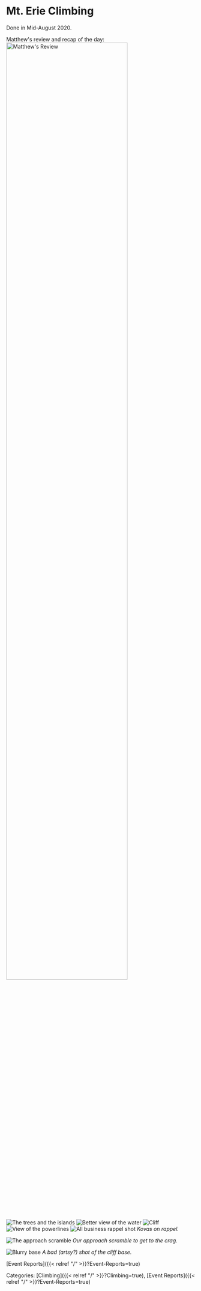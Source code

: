 # Mt. Erie Climbing


Done in Mid-August 2020.


Matthew's review and recap of the day:
<img src="/docs/climbing/event-reports/2020-8-10-lake-erie-pics/matthew-review.jpeg"
    alt="Matthew's Review"
    style="width: 80%" />

![The trees and the islands](/docs/climbing/event-reports/2020-8-10-lake-erie-pics/lake-view-with-trees.jpeg)
![Better view of the water](/docs/climbing/event-reports/2020-8-10-lake-erie-pics/lake-view.jpeg)
![Cliff](/docs/climbing/event-reports/2020-8-10-lake-erie-pics/cliff.jpg)
![View of the powerlines](/docs/climbing/event-reports/2020-8-10-lake-erie-pics/powerlines.jpeg)
![All business rappel shot](/docs/climbing/event-reports/2020-8-10-lake-erie-pics/rappel2.jpeg)
*Kovas on rappel.*
<!--
Alternative Rappel shots.
![Rappel action shot](/docs/climbing/event-reports/2020-8-10-lake-erie-pics/rappel1.jpeg)
![Kovas rappeling with a smile](/docs/climbing/event-reports/2020-8-10-lake-erie-pics/rappel3.jpeg)
-->


![The approach
scramble](/docs/climbing/event-reports/2020-8-10-lake-erie-pics/approach-scramble.jpg)
*Our approach scramble to get to the crag.*


![Blurry base](/docs/climbing/event-reports/2020-8-10-lake-erie-pics/blurry-base.jpg)
*A bad (artsy?) shot of the cliff base.*










[Event Reports]({{< relref "/" >}}?Event-Reports=true)

Categories: [Climbing]({{< relref "/" >}}?Climbing=true),
[Event Reports]({{< relref "/" >}}?Event-Reports=true)